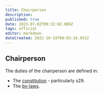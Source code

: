 ```yaml
---
title: Chairperson
description: 
published: true
date: 2023-07-02T09:32:02.089Z
tags: official
editor: markdown
dateCreated: 2022-10-19T08:03:16.952Z
---
```


## Chairperson

The duties of the chairperson are defined in:

* The [constitution](/constitution) - particularly s29.
* The [by-laws](/docs/policies/bylaws).
